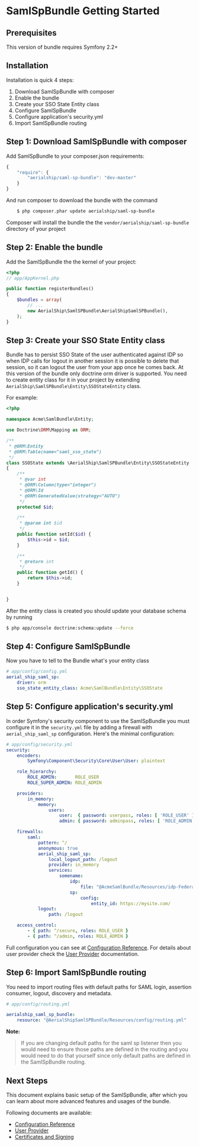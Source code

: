 SamlSpBundle Getting Started
============================

Prerequisites
-------------

This version of bundle requires Symfony 2.2+


Installation
------------

Installation is quick 4 steps:

1. Download SamlSpBundle with composer
2. Enable the bundle
3. Create your SSO State Entity class
4. Configure SamlSpBundle
5. Configure application's security.yml
6. Import SamlSpBundle routing


Step 1: Download SamlSpBundle with composer
-------------------------------------------

Add SamlSpBundle to your composer.json requirements:

```js
{
    "require": {
        "aerialship/saml-sp-bundle": "dev-master"
    }
}
```

And run composer to download the bundle with the command

``` bash
    $ php composer.phar update aerialship/saml-sp-bundle
```

Composer will install the bundle the the `vendor/aerialship/saml-sp-bundle` directory of your project


Step 2: Enable the bundle
-------------------------

Add the SamlSpBundle the the kernel of your project:

``` php
<?php
// app/AppKernel.php

public function registerBundles()
{
    $bundles = array(
        // ...
        new AerialShip\SamlSPBundle\AerialShipSamlSPBundle(),
    );
}
```


Step 3: Create your SSO State Entity class
------------------------------------------

Bundle has to persist SSO State of the user authenticated against IDP so when IDP calls for logout in another session
it is possible to delete that session, so it can logout the user from your app once he comes back. At this version
of the bundle only doctrine orm driver is supported. You need to create entity class for it in your project by
extending `AerialShip\SamlSPBundle\Entity\SSOStateEntity` class.

For example:

``` php
<?php

namespace Acme\SamlBundle\Entity;

use Doctrine\ORM\Mapping as ORM;

/**
 * @ORM\Entity
 * @ORM\Table(name="saml_sso_state")
 */
class SSOState extends \AerialShip\SamlSPBundle\Entity\SSOStateEntity
{
    /**
     * @var int
     * @ORM\Column(type="integer")
     * @ORM\Id
     * @ORM\GeneratedValue(strategy="AUTO")
     */
    protected $id;

    /**
     * @param int $id
     */
    public function setId($id) {
        $this->id = $id;
    }

    /**
     * @return int
     */
    public function getId() {
        return $this->id;
    }


}
```

After the entity class is created you should update your database schema by running

``` bash
$ php app/console doctrine:schema:update --force
```


Step 4: Configure SamlSpBundle
------------------------------

Now you have to tell to the Bundle what's your entity class

``` yaml
# app/config/config.yml
aerial_ship_saml_sp:
    driver: orm
    sso_state_entity_class: Acme\SamlBundle\Entity\SSOState

```


Step 5: Configure application's security.yml
--------------------------------------------

In order Symfony's security component to use the SamlSpBundle you must configure it in the `security.yml` file by
adding a firewall with `aerial_ship_saml_sp` configuration. Here's the minimal configuration:

``` yaml
# app/config/security.yml
security:
    encoders:
        Symfony\Component\Security\Core\User\User: plaintext

    role_hierarchy:
        ROLE_ADMIN:       ROLE_USER
        ROLE_SUPER_ADMIN: ROLE_ADMIN

    providers:
        in_memory:
            memory:
                users:
                    user:  { password: userpass, roles: [ 'ROLE_USER' ] }
                    admin: { password: adminpass, roles: [ 'ROLE_ADMIN' ] }

    firewalls:
        saml:
            pattern: ^/
            anonymous: true
            aerial_ship_saml_sp:
                local_logout_path: /logout
                provider: in_memory
                services:
                    somename:
                        idp:
                            file: "@AcmeSamlBundle/Resources/idp-FederationMetadata.xml"
                        sp:
                            config:
                                entity_id: https://mysite.com/
            logout:
                path: /logout

    access_control:
        - { path: ^/secure, roles: ROLE_USER }
        - { path: ^/admin, roles: ROLE_ADMIN }
```

Full configuration you can see at [Configuration Reference](configuration.md).
For details about user provider check the [User Provider](user_provider.md) documentation.


Step 6: Import SamlSpBundle routing
-----------------------------------

You need to import routing files with default paths for SAML login, assertion consumer, logout, discovery and metadata.

``` yml
# app/config/routing.yml

aerialship_saml_sp_bundle:
    resource: "@AerialShipSamlSPBundle/Resources/config/routing.yml"

```

**Note:**

> If you are changing default paths for the saml sp listener then you would need to ensure those paths
> are defined in the routing and you would need to do that yourself since only default paths are defined
> in the SamlSpBundle routing.


Next Steps
----------

This document explains basic setup of the SamlSpBundle, after which you can learn about more advanced features
and usages of the bundle.

Following documents are available:

* [Configuration Reference](configuration.md)
* [User Provider](user_provider.md)
* [Certificates and Signing](signing_and_certificates.md)
